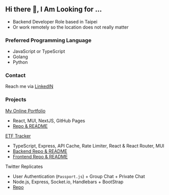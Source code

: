 ## Hi there 👋, I Am Looking for ...
- Backend Developer Role based in Taipei
- Or work remotely so the location does not really matter

### Preferred Programming Language
- JavaScript or TypeScript
- Golang
- Python

### Contact
Reach me via [LinkedIN](https://www.linkedin.com/in/yumingchang1991/)

### Projects
[My Online Portfolio](https://yumingchang1991.github.io/personal-portfolio/)
- React, MUI, NextJS, GitHub Pages
- [Repo & README](https://github.com/yumingchang1991/personal-portfolio)

[ETF Tracker](https://yumingchang1991.github.io/proxy-frontend/)
- TypeScript, Express, API Cache, Rate Limiter, React & React Router, MUI
- [Backend Repo & README](https://github.com/yumingchang1991/proxy-backend)
- [Frontend Repo & README](https://github.com/yumingchang1991/proxy-frontend)

Twitter Replicates
- User Authentication (`Passport.js`) + Group Chat + Private Chat
- Node.js, Express, Socket.io, Handlebars + BootStrap
- [Repo](https://github.com/yumingchang1991/ac-twitter-fullstack-2022/tree/feat/chatroom/yuming)
